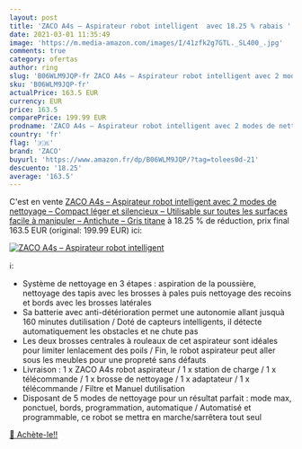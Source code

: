 ```yaml
---
layout: post
title: 'ZACO A4s – Aspirateur robot intelligent  avec 18.25 % rabais '
date: 2021-03-01 11:35:49
image: 'https://m.media-amazon.com/images/I/41zfk2g7GTL._SL400_.jpg'
comments: true
category: ofertas
author: ring
slug: 'B06WLM9JQP-fr ZACO A4s – Aspirateur robot intelligent avec 2 modes de...'
sku: 'B06WLM9JQP-fr'
actualPrice: 163.5 EUR
currency: EUR
price: 163.5
comparePrice: 199.99 EUR
prodname: 'ZACO A4s – Aspirateur robot intelligent avec 2 modes de nettoyage – Compact  léger et silencieux – Utilisable sur toutes les surfaces  facile à manipuler – Antichute – Gris titane'
country: 'fr'
flag: '🇫🇷'
brand: 'ZACO'
buyurl: 'https://www.amazon.fr/dp/B06WLM9JQP/?tag=tolees0d-21'
descuento: '18.25'
average: '163.5'
---
```


C'est en vente [ZACO A4s – Aspirateur robot intelligent avec 2 modes de nettoyage – Compact  léger et silencieux – Utilisable sur toutes les surfaces  facile à manipuler – Antichute – Gris titane](https://www.amazon.fr/dp/B06WLM9JQP/?tag=tolees0d-21)  à  18.25 % de réduction, prix final  163.5 EUR (original: 199.99 EUR) ici:

[![ZACO A4s – Aspirateur robot intelligent ](https://m.media-amazon.com/images/I/41zfk2g7GTL._SL400_.jpg)](https://www.amazon.fr/dp/B06WLM9JQP/?tag=tolees0d-21)

ℹ️:

- Système de nettoyage en 3 étapes : aspiration de la poussière, nettoyage des tapis avec les brosses à pales puis nettoyage des recoins et bords avec les brosses latérales
- Sa batterie avec anti-détérioration permet une autonomie allant jusquà 160 minutes dutilisation / Doté de capteurs intelligents, il détecte automatiquement les obstacles et ne chute pas
- Les deux brosses centrales à rouleaux de cet aspirateur sont idéales pour limiter lenlacement des poils / Fin, le robot aspirateur peut aller sous les meubles pour une propreté sans défauts
- Livraison : 1 x ZACO A4s robot aspirateur / 1 x station de charge / 1 x télécommande / 1 x brosse de nettoyage / 1 x adaptateur / 1 x télécommande / Filtre et Manuel dutilisation
- Disposant de 5 modes de nettoyage pour un résultat parfait : mode max, ponctuel, bords, programmation, automatique / Automatisé et programmable, ce robot se mettra en marche/sarrêtera tout seul

[🛒 Achète-le!!](https://www.amazon.fr/dp/B06WLM9JQP/?tag=tolees0d-21)
